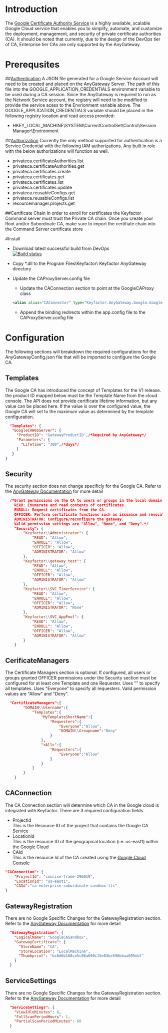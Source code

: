 # Introduction 
The  [Google Certificate Authority Service](https://cloud.google.com/certificate-authority-service) is a highly available, scalable Google Cloud service that enables you to simplify, automate, and customize the deployment, management, and security of private certificate authorities (CA).
It should be noted that currently, due to the design of the DevOps tier of CA, Enterprise tier CAs are only supported by the AnyGateway. 
# Prerequsites
##[Authentication](https://cloud.google.com/docs/authentication/production)
A JSON file generated for a Google Service Account will need to be created and placed on the AnyGateway Server. The path of this file into the GOOGLE_APPLICATION_CREDENTIALS environment variable to be used during a CA session. Since the 
AnyGateway is requried to run as the Network Service account, the registry will need to be modified to provide the service acess to the Envrionment variable above. The GOOGLE_APPLICATION_CREDENTIALS variable should be placed in the following 
registry location and read access provided:

* HKEY_LOCAL_MACHINE\SYSTEM\CurrentControlSet\Control\Session Manager\Environment

##[Authorization](https://cloud.google.com/certificate-authority-service/docs/reference/permissions-and-roles)
Currently the only method supported for authentication is a Service Credential with the following IAM authorizations. Any built in role with the below authorizations will function as well. 
* privateca.certificateAuthorities.list
* privateca.certificateAuthorities.get
* privateca.certificates.create
* privateca.certificates.get
* privateca.certificates.list
* privateca.certificates.update
* privateca.reusableConfigs.get
* privateca.reusableConfigs.list
* resourcemanager.projects.get

##Certificate Chain
In order to enroll for certificates the Keyfactor Command server must trust the Private CA chain.  Once you create your Root and/or Subordinate CA, make sure to import the certifiate chain into the Command Server certificate store

#Install
* Download latest successful build from DevOps  
[![Build status](https://devops.corp.keyfactor.com/MainCollection/SolutionEngineering/_apis/build/status/Integration-AnyGateway-GoogleCA)](https://devops.corp.keyfactor.com/MainCollection/SolutionEngineering/_build/latest?definitionId=152)

* Copy *.dll to the Program Files\Keyfactor\ Keyfactor AnyGateway directory

* Update the CAProxyServer.config file
  * Update the CAConnection section to point at the GoogleCAProxy class
  ```xml
  <alias alias="CAConnector" type="Keyfactor.AnyGateway.Google.GoogleCAProxy, GoogleCAProxy"/>
  ```
  * Append the binding redirects within the app.config file to the CAProxyServer.config file 


# Configuration
The following sections will breakdown the required configurations for the AnyGatewayConfig.json file that will be imported to configure the Google CA. 

## Templates
The Google CA has introduced the concept of Templates for the V1 release. the product ID mapped below must be the Template Name from the cloud console. The API does not provide certificate lifetime information, but any value can be placed here.  If the value is over the configured value, the Google CA will set to the maximum value as determined by the template configuration. 
 ```json
   "Templates": {
    "GoogleCAWebServer": {
      "ProductID": "GatewayProductID",/*Required by AnyGateway*/
      "Parameters": {
        "Lifetime": "300",/*days*/
      }
    }
}
 ```
## Security
The security section does not change specificly for the Google CA.  Refer to the [AnyGateway Documentation](https://kfeaus00web-01.corp.keyfactor.com/keyfactordocs/AnyGateway/v20.9/Generic/Content/AnyGateway/Introduction.htm) for more detail
```json
  /*Grant permissions on the CA to users or groups in the local domain.
	READ: Enumerate and read contents of certificates.
	ENROLL: Request certificates from the CA.
	OFFICER: Perform certificate functions such as issuance and revocation. This is equivalent to "Issue and Manage" permission on the Microsoft CA.
	ADMINISTRATOR: Configure/reconfigure the gateway.
	Valid permission settings are "Allow", "None", and "Deny".*/
    "Security": {
        "Keyfactor\\Administrator": {
            "READ": "Allow",
            "ENROLL": "Allow",
            "OFFICER": "Allow",
            "ADMINISTRATOR": "Allow"
        },
        "Keyfactor\\gateway_test": {
            "READ": "Allow",
            "ENROLL": "Allow",
            "OFFICER": "Allow",
            "ADMINISTRATOR": "Allow"
        },		
        "Keyfactor\\SVC_TimerService": {
            "READ": "Allow",
            "ENROLL": "Allow",
            "OFFICER": "Allow",
            "ADMINISTRATOR": "None"
        },
        "Keyfactor\\SVC_AppPool": {
            "READ": "Allow",
            "ENROLL": "Allow",
            "OFFICER": "Allow",
            "ADMINISTRATOR": "Allow"
        }
    }
```
## CerificateManagers
The Certificate Managers section is optional.
	If configured, all users or groups granted OFFICER permissions under the Security section
	must be configured for at least one Template and one Requester. 
	Uses "<All>" to specify all templates. Uses "Everyone" to specify all requesters.
	Valid permission values are "Allow" and "Deny".
```json
  "CertificateManagers":{
		"DOMAIN\\Username":{
			"Templates":{
				"MyTemplateShortName":{
					"Requesters":{
						"Everyone":"Allow",
						"DOMAIN\\Groupname":"Deny"
					}
				},
				"<All>":{
					"Requesters":{
						"Everyone":"Allow"
					}
				}
			}
		}
	}
```
## CAConnection
The CA Connection section will determine which CA in the Google cloud is integrated with Keyfactor. There are 3 required configuration fields
* ProjectId  
This is the Resource ID of the project that contains the Google CA Service
* LocationId  
This is the resource ID of the geograpical location (i.e. us-east1) within the Google Cloud
* CAId  
This is the resource Id of the CA created using the [Google Cloud Console](https://console.cloud.google.com)

```json
"CAConnection": {
    "ProjectId": "concise-frame-296019",
    "LocationId": "us-east1",
    "CAId":"ca-enterprise-subordinate-sandbox-tls"
}
```
## GatewayRegistration
There are no Google Specific Changes for the GatewayRegistration section. Refer to the [AnyGateway Documentation](https://kfeaus00web-01.corp.keyfactor.com/keyfactordocs/AnyGateway/v20.9/Generic/Content/AnyGateway/Introduction.htm) for more detail
```json
  "GatewayRegistration": {
    "LogicalName": "GoogleCASandbox",
    "GatewayCertificate": {
      "StoreName": "CA",
      "StoreLocation": "LocalMachine",
      "Thumbprint": "bc6d6b168ce5c08a690c15e03be596bbaa095ebf"
    }
  }
```

## ServiceSettings
There are no Google Specific Changes for the GatewayRegistration section. Refer to the [AnyGateway Documentation](https://kfeaus00web-01.corp.keyfactor.com/keyfactordocs/AnyGateway/v20.9/Generic/Content/AnyGateway/Introduction.htm) for more detail
```json
  "ServiceSettings": {
    "ViewIdleMinutes": 8,
    "FullScanPeriodHours": 1,
	"PartialScanPeriodMinutes": 60
  }
```
